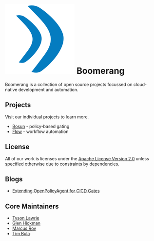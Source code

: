 # ![logo](./assets/favicon.png) Boomerang

Boomerang is a collection of open source projects focussed on cloud-native development and automation.

## Projects

Visit our individual projects to learn more.

- [Bosun](./content/bosun.md) - policy-based gating
- [Flow](./content/flow.md) - workflow automation

## License

All of our work is licenses under the [Apache License Version 2.0](LICENSE) unless specified otherwise due to constraints by dependencies.

## Blogs

- [Extending OpenPolicyAgent for CICD Gates](https://medium.com/ibm-cloud/extending-openpolicyagent-for-cicd-gates-3a260852d626)

## Core Maintainers

- [Tyson Lawrie](https://github.com/tlawrie)
- [Glen Hickman](https://github.com/gchickma)
- [Marcus Roy](https://github.com/marcusdroy)
- [Tim Bula](https://github.com/timrbula)
